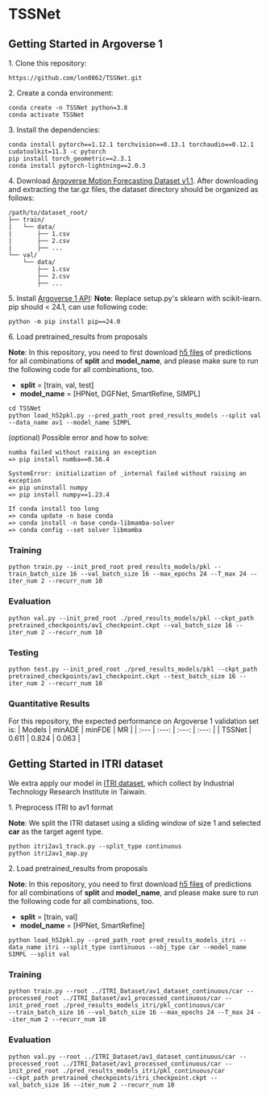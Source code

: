 # TSSNet

## Getting Started in Argoverse 1

1\. Clone this repository:
```
https://github.com/lon0862/TSSNet.git
```

2\. Create a conda environment:
```
conda create -n TSSNet python=3.8
conda activate TSSNet
```

3\. Install the dependencies:
```
conda install pytorch==1.12.1 torchvision==0.13.1 torchaudio==0.12.1 cudatoolkit=11.3 -c pytorch
pip install torch_geometric==2.3.1
conda install pytorch-lightning==2.0.3
```

4\. Download [Argoverse Motion Forecasting Dataset v1.1](https://www.argoverse.org/av1.html). After downloading and extracting the tar.gz files, the dataset directory should be organized as follows:
```
/path/to/dataset_root/
├── train/
|   └── data/
|       ├── 1.csv
|       ├── 2.csv
|       ├── ...
└── val/
    └── data/
        ├── 1.csv
        ├── 2.csv
        ├── ...
```

5\. Install [Argoverse 1 API](https://github.com/argoai/argoverse-api):
**Note**: Replace setup.py's sklearn with scikit-learn. pip should < 24.1, can use following code:
```
python -m pip install pip==24.0
```

6\. Load pretrained_results from proposals

**Note**: In this repository, you need to first download [h5 files](https://drive.google.com/drive/folders/1atzqDjC10pbXqZTqo_49GUzSuTdKXBNt?usp=sharing) of predictions for all combinations of **split** and **model_name**, and please make sure to run the following code for all combinations, too.
- **split** = [train, val, test]
- **model_name** = [HPNet, DGFNet, SmartRefine, SIMPL]
```
cd TSSNet
python load_h52pkl.py --pred_path_root pred_results_models --split val --data_name av1 --model_name SIMPL
```

(optional) Possible error and how to solve:
```
numba failed without raising an exception
=> pip install numba==0.56.4

SystemError: initialization of _internal failed without raising an exception
=> pip uninstall numpy
=> pip install numpy==1.23.4

If conda install too long
=> conda update -n base conda
=> conda install -n base conda-libmamba-solver
=> conda config --set solver libmamba
```

### Training 
```
python train.py --init_pred_root pred_results_models/pkl --train_batch_size 16 --val_batch_size 16 --max_epochs 24 --T_max 24 --iter_num 2 --recurr_num 10
```

### Evaluation
```
python val.py --init_pred_root ./pred_results_models/pkl --ckpt_path pretrained_checkpoints/av1_checkpoint.ckpt --val_batch_size 16 --iter_num 2 --recurr_num 10
```

### Testing 
```	
python test.py --init_pred_root ./pred_results_models/pkl --ckpt_path pretrained_checkpoints/av1_checkpoint.ckpt --test_batch_size 16 --iter_num 2 --recurr_num 10
```

### Quantitative Results

For this repository, the expected performance on Argoverse 1 validation set is:
| Models | minADE | minFDE | MR |
| :--- | :---: | :---: | :---: |
| TSSNet | 0.611 | 0.824 | 0.063 |

## Getting Started in ITRI dataset

We extra apply our model in [ITRI dataset](https://drive.google.com/drive/folders/1vpsz5rH1DYWPHQIJiQyh3-I6u0AapjZc?usp=sharing), which collect by Industrial Technology Research Institute in Taiwain.

1\. Preprocess ITRI to av1 format

**Note**: We split the ITRI dataset using a sliding window of size 1 and selected **car** as the target agent type.
```
python itri2av1_track.py --split_type continuous
python itri2av1_map.py
```

2\. Load pretrained_results from proposals

**Note**: In this repository, you need to first download [h5 files](https://drive.google.com/drive/folders/14eZkzi5JQYNUzOLtls4zw1N2nch-l3hB?usp=sharing) of predictions for all combinations of **split** and **model_name**, and please make sure to run the following code for all combinations, too.
- **split** = [train, val]
- **model_name** = [HPNet, SmartRefine]
```
python load_h52pkl.py --pred_path_root pred_results_models_itri --data_name itri --split_type continuous --obj_type car --model_name SIMPL --split val 
```

### Training
```
python train.py --root ../ITRI_Dataset/av1_dataset_continuous/car --processed_root ../ITRI_Dataset/av1_processed_continuous/car --init_pred_root ./pred_results_models_itri/pkl_continuous/car 
--train_batch_size 16 --val_batch_size 16 --max_epochs 24 --T_max 24 --iter_num 2 --recurr_num 10
```

### Evaluation
```
python val.py --root ../ITRI_Dataset/av1_dataset_continuous/car --processed_root ../ITRI_Dataset/av1_processed_continuous/car --init_pred_root ./pred_results_models_itri/pkl_continuous/car 
--ckpt_path pretrained_checkpoints/itri_checkpoint.ckpt --val_batch_size 16 --iter_num 2 --recurr_num 10
```
